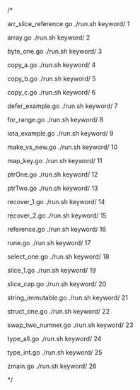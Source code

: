 /*

 arr_slice_reference.go
 ./run.sh keyword/ 1

 array.go
 ./run.sh keyword/ 2

 byte_one.go
 ./run.sh keyword/ 3

 copy_a.go
 ./run.sh keyword/ 4

 copy_b.go
 ./run.sh keyword/ 5

 copy_c.go
 ./run.sh keyword/ 6

 defer_example.go
 ./run.sh keyword/ 7

 for_range.go
 ./run.sh keyword/ 8

 iota_example.go
 ./run.sh keyword/ 9

 make_vs_new.go
 ./run.sh keyword/ 10

 map_key.go
 ./run.sh keyword/ 11

 ptrOne.go
 ./run.sh keyword/ 12

 ptrTwo.go
 ./run.sh keyword/ 13

 recover_1.go
 ./run.sh keyword/ 14

 recover_2.go
 ./run.sh keyword/ 15

 reference.go
 ./run.sh keyword/ 16

 rune.go
 ./run.sh keyword/ 17

 select_one.go
 ./run.sh keyword/ 18

 slice_1.go
 ./run.sh keyword/ 19

 slice_cap.go
 ./run.sh keyword/ 20

 string_immutable.go
 ./run.sh keyword/ 21

 struct_one.go
 ./run.sh keyword/ 22

 swap_two_numner.go
 ./run.sh keyword/ 23

 type_all.go
 ./run.sh keyword/ 24

 type_int.go
 ./run.sh keyword/ 25

 zmain.go
 ./run.sh keyword/ 26

*/
